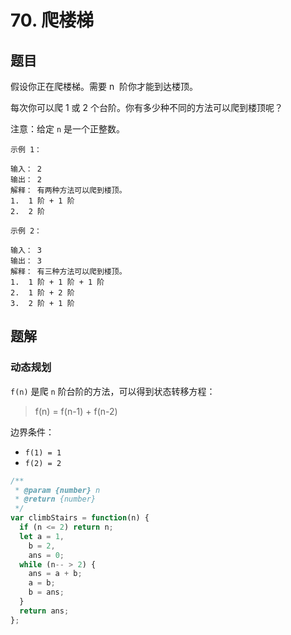 # 70. 爬楼梯

## 题目

假设你正在爬楼梯。需要 n  阶你才能到达楼顶。

每次你可以爬 1 或 2 个台阶。你有多少种不同的方法可以爬到楼顶呢？

注意：给定 `n` 是一个正整数。

```auto
示例 1：

输入： 2
输出： 2
解释： 有两种方法可以爬到楼顶。
1.  1 阶 + 1 阶
2.  2 阶

示例 2：

输入： 3
输出： 3
解释： 有三种方法可以爬到楼顶。
1.  1 阶 + 1 阶 + 1 阶
2.  1 阶 + 2 阶
3.  2 阶 + 1 阶
```

## 题解

### 动态规划

`f(n)` 是爬 `n` 阶台阶的方法，可以得到状态转移方程：

> f(n) = f(n-1) + f(n-2)

边界条件：

- `f(1) = 1`
- `f(2) = 2`

```js
/**
 * @param {number} n
 * @return {number}
 */
var climbStairs = function(n) {
  if (n <= 2) return n;
  let a = 1,
    b = 2,
    ans = 0;
  while (n-- > 2) {
    ans = a + b;
    a = b;
    b = ans;
  }
  return ans;
};
```
